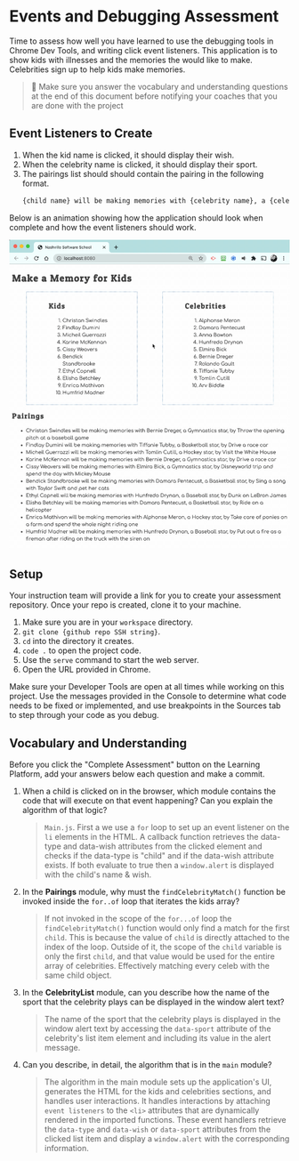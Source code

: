 # Events and Debugging Assessment

Time to assess how well you have learned to use the debugging tools in Chrome Dev Tools, and writing click event listeners. This application is to show kids with illnesses and the memories the would like to make. Celebrities sign up to help kids make memories.

> 🧨 Make sure you answer the vocabulary and understanding questions at the end of this document before notifying your coaches that you are done with the project

## Event Listeners to Create

1. When the kid name is clicked, it should display their wish.
1. When the celebrity name is clicked, it should display their sport.
1. The pairings list should should contain the pairing in the following format.
    ```html
    {child name} will be making memories with {celebrity name}, a {celebrity sport} star, by {child wish}
    ```

Below is an animation showing how the application should look when complete and how the event listeners should work.

<img src="./images/debugging-events-assessment.gif" width="700px">

## Setup

Your instruction team will provide a link for you to create your assessment repository. Once your repo is created, clone it to your machine.

1. Make sure you are in your `workspace` directory.
1. `git clone {github repo SSH string}`.
1. `cd` into the directory it creates.
1. `code .` to open the project code.
1. Use the `serve` command to start the web server.
1. Open the URL provided in Chrome.

Make sure your Developer Tools are open at all times while working on this project. Use the messages provided in the Console to determine what code needs to be fixed or implemented, and use breakpoints in the Sources tab to step through your code as you debug.

## Vocabulary and Understanding

Before you click the "Complete Assessment" button on the Learning Platform, add your answers below each question and make a commit.

1. When a child is clicked on in the browser, which module contains the code that will execute on that event happening? Can you explain the algorithm of that logic?
   > `Main.js`. First a we use a `for` loop to set up an event listener on the `li` elements in the HTML. A callback function retrieves the data-type and data-wish attributes from the clicked element and checks if the data-type is "child" and if the data-wish attribute exists. If both evaluate to true then a `window.alert` is displayed with the child's name & wish.
   
2. In the **Pairings** module, why must the `findCelebrityMatch()` function be invoked inside the `for..of` loop that iterates the kids array?
   > If not invoked in the scope of the `for...of` loop the `findCelebrityMatch()` function would only find a match for the first `child`. This is because the value of `child` is directly attached to the index of the loop. Outside of it, the scope of the `child` variable is only the first `child`, and that value would be used for the entire array of celebrities. Effectively matching every celeb with the same child object.

3. In the **CelebrityList** module, can you describe how the name of the sport that the celebrity plays can be displayed in the window alert text?
   >The name of the sport that the celebrity plays is displayed in the window alert text by accessing the `data-sport` attribute of the celebrity's list item element and including its value in the alert message.

4. Can you describe, in detail, the algorithm that is in the `main` module?
   > The algorithm in the main module sets up the application's UI, generates the HTML for the kids and celebrities sections, and handles user interactions. It handles interactions by attaching `event listeners` to the `<li>` attributes that are dynamically rendered in the imported functions. These event handlers retrieve the `data-type` and `data-wish` or `data-sport` attributes from the clicked list item and display a `window.alert` with the corresponding information. 
